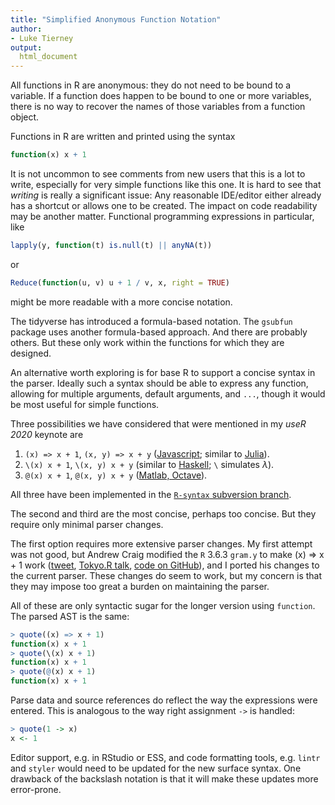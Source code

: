 ```yaml
---
title: "Simplified Anonymous Function Notation"
author:
- Luke Tierney
output:
  html_document
---
```


All functions in R are anonymous: they do not need to be bound to a
variable.  If a function does happen to be bound to one or more
variables, there is no way to recover the names of those variables from a
function object.

Functions in R are written and printed using the syntax

```r
function(x) x + 1
```

It is not uncommon to see comments from new users that this is a lot
to write, especially for very simple functions like this one.  It is
hard to see that _writing_ is really a significant issue: Any
reasonable IDE/editor either already has a shortcut or allows one to
be created. The impact on code readability may be another matter.
Functional programming expressions in particular, like

```r
lapply(y, function(t) is.null(t) || anyNA(t))
```

or

```r
Reduce(function(u, v) u + 1 / v, x, right = TRUE)
```

might be more readable with a more concise notation.

The tidyverse has introduced a formula-based notation. The `gsubfun`
package uses another formula-based approach. And there are probably
others. But these only work within the functions for which they are
designed.

An alternative worth exploring is for base R to support a concise
syntax in the parser. Ideally such a syntax should be able to express
any function, allowing for multiple arguments, default arguments, and
`...`, though it would be most useful for simple functions.

Three possibilities we have considered that were mentioned in my _useR
2020_ keynote are

<!-- From Tomas:
https://en.wikipedia.org/wiki/Anonymous_function
-->

1. `(x) => x + 1`, `(x, y) => x + y` ([Javascript](https://en.wikipedia.org/wiki/Anonymous_function#JavaScript); similar to [Julia](https://en.wikipedia.org/wiki/Anonymous_function#Julia)).
2. `\(x) x + 1`, `\(x, y) x + y` (similar to [Haskell](https://en.wikipedia.org/wiki/Anonymous_function#Haskell); `\` simulates $\lambda$).
3. `@(x) x + 1`, `@(x, y) x + y` ([Matlab, Octave](https://en.wikipedia.org/wiki/Anonymous_function#MATLAB,_Octave)).

All three have been implemented in the [`R-syntax` subversion
branch](https://svn.r-project.org/R/branches/R-syntax).

The second and third are the most concise, perhaps too concise.
But they require only minimal parser changes.

The first option requires more extensive parser changes. My first
attempt was not good, but Andrew Craig modified the `R` 3.6.3 `gram.y`
to make (x) => x + 1 work
([tweet](https://twitter.com/andrew_cb2/status/1282969147366760449), [Tokyo.R talk](https://speakerdeck.com/andycraig/x-equals-x-plus-1),
[code on GitHub](https://github.com/andycraig/r-anonymous-functions)),
and I ported his changes to the current parser. These changes do seem
to work, but my concern is that they may impose too great a burden on
maintaining the parser.

All of these are only syntactic sugar for the longer version using `function`.
The parsed AST is the same:

```r
> quote((x) => x + 1)
function(x) x + 1
> quote(\(x) x + 1)
function(x) x + 1
> quote(@(x) x + 1)
function(x) x + 1
```

Parse data and source references do reflect the way the expressions
were entered. This is analogous to the way right assignment `->` is
handled:

```r
> quote(1 -> x)
x <- 1
```

Editor support, e.g. in RStudio or ESS, and code formatting tools,
e.g. `lintr` and `styler` would need to be updated for the new surface
syntax. One drawback of the backslash notation is that it will make
these updates more error-prone.
